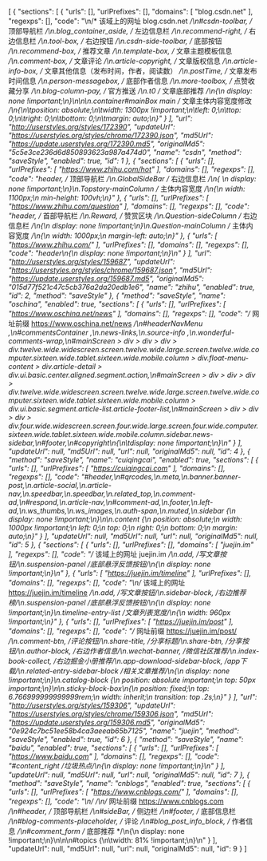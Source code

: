 [
    {
        "sections": [
            {
                "urls": [],
                "urlPrefixes": [],
                "domains": [
                    "blog.csdn.net"
                ],
                "regexps": [],
                "code": "\n/* 该域上的网址 blog.csdn.net */\n#csdn-toolbar, /* 顶部导航栏 */\n.blog_container_aside, /* 左边信息栏 */\n.recommend-right,  /* 右边信息栏 */\n.tool-box,   /* 右边按钮 */\n.csdn-side-toolbar, /* 底部按钮 */\n.recommend-box, /* 推荐文章 */\n.template-box,  /* 文章主题模板信息 */\n.comment-box,  /* 文章评论 */\n.article-copyright,  /* 文章版权信息 */\n.article-info-box, /* 文章其他信息（发布时间，作者，阅读数） */\n.postTime, /* 文章发布时间信息 */\n.person-messagebox, /* 底部作者信息 */\n.more-toolbox, /* 点赞收藏分享 */\n.blog-column-pay, /* 官方推送 */\n.t0 /* 文章底部推荐 */\n{\n    display: none !important;\n}\n\n\n.container#mainBox main /* 文章主体内容宽度修改 */\n{\n\tposition: absolute;\n\twidth: 1300px !important;\n\tleft: 0;\n\ttop: 0;\n\tright: 0;\n\tbottom: 0;\n\tmargin: auto;\n}"
            }
        ],
        "url": "http://userstyles.org/styles/172390",
        "updateUrl": "https://userstyles.org/styles/chrome/172390.json",
        "md5Url": "https://update.userstyles.org/172390.md5",
        "originalMd5": "5c5e3ce236d6d850893623a987a474d0",
        "name": "csdn",
        "method": "saveStyle",
        "enabled": true,
        "id": 1
    },
    {
        "sections": [
            {
                "urls": [],
                "urlPrefixes": [
                    "https://www.zhihu.com/hot"
                ],
                "domains": [],
                "regexps": [],
                "code": "header, /* 顶部导航栏 */\n.GlobalSideBar /* 右边信息栏 */\n{ \n    display: none !important;\n}\n.Topstory-mainColumn /* 主体内容宽度 */\n{\n    width: 1100px;\n    min-height: 100vh;\n}"
            },
            {
                "urls": [],
                "urlPrefixes": [
                    "https://www.zhihu.com/question"
                ],
                "domains": [],
                "regexps": [],
                "code": "header, /* 首部导航栏 */\n.Reward, /* 赞赏区块 */\n.Question-sideColumn /* 右边信息栏 */\n{\n    display: none !important;\n}\n.Question-mainColumn /* 主体内容宽度 */\n{\n    width: 1000px;\n    margin-left: auto;\n}"
            },
            {
                "urls": [
                    "https://www.zhihu.com/"
                ],
                "urlPrefixes": [],
                "domains": [],
                "regexps": [],
                "code": "header\n{\n    display: none !important;\n}\n"
            }
        ],
        "url": "http://userstyles.org/styles/159687",
        "updateUrl": "https://userstyles.org/styles/chrome/159687.json",
        "md5Url": "https://update.userstyles.org/159687.md5",
        "originalMd5": "015d77f521c47c5cb376a2da20edb1e6",
        "name": "zhihu",
        "enabled": true,
        "id": 2,
        "method": "saveStyle"
    },
    {
        "method": "saveStyle",
        "name": "oschina",
        "enabled": true,
        "sections": [
            {
                "urls": [],
                "urlPrefixes": [
                    "https://www.oschina.net/news"
                ],
                "domains": [],
                "regexps": [],
                "code": "/* 网址前缀 https://www.oschina.net/news */\n#headerNavMenu ,\n#commentsContainer ,\n.news-links,\n.source-info ,\n.wonderful-comments-wrap,\n#mainScreen > div > div > div > div.twelve.wide.widescreen.screen.twelve.wide.large.screen.twelve.wide.computer.sixteen.wide.tablet.sixteen.wide.mobile.column > div.float-menu-content > div.article-detail > div.ui.basic.center.aligned.segment.action,\n#mainScreen > div > div > div > div.twelve.wide.widescreen.screen.twelve.wide.large.screen.twelve.wide.computer.sixteen.wide.tablet.sixteen.wide.mobile.column > div.ui.basic.segment.article-list.article-footer-list,\n#mainScreen > div > div > div > div.four.wide.widescreen.screen.four.wide.large.screen.four.wide.computer.sixteen.wide.tablet.sixteen.wide.mobile.column.sidebar.news-sidebar,\n#footer,\n#copyright\n{\n\tdisplay: none !important;\n}\n"
            }
        ],
        "updateUrl": null,
        "md5Url": null,
        "url": null,
        "originalMd5": null,
        "id": 4
    },
    {
        "method": "saveStyle",
        "name": "cuiqingcai",
        "enabled": true,
        "sections": [
            {
                "urls": [],
                "urlPrefixes": [
                    "https://cuiqingcai.com"
                ],
                "domains": [],
                "regexps": [],
                "code": "#header,\n#qrcodes,\n.meta,\n.banner.banner-post,\n.article-social,\n.article-nav,\n.speedbar,\n.speedbar,\n.related_top,\n.comment-ad,\n#respond,\n.article-nav,\n#comment-ad,\n.footer,\n.left-ad,\n.ws_thumbs,\n.ws_images,\n.auth-span,\n.muted,\n.sidebar {\n    display: none !important;\n}\n\n.content {\n    position: absolute;\n    width: 1000px !important;\n    left: 0;\n    top: 0;\n    right: 0;\n    bottom: 0;\n    margin: auto;\n}"
            }
        ],
        "updateUrl": null,
        "md5Url": null,
        "url": null,
        "originalMd5": null,
        "id": 5
    },
    {
        "sections": [
            {
                "urls": [],
                "urlPrefixes": [],
                "domains": [
                    "juejin.im"
                ],
                "regexps": [],
                "code": "/* 该域上的网址 juejin.im */\n.add, /*写文章按钮*/\n.suspension-panel /*底部悬浮反馈按钮*/\n{\n    display: none !important;\n}\n"
            },
            {
                "urls": [
                    "https://juejin.im/timeline"
                ],
                "urlPrefixes": [],
                "domains": [],
                "regexps": [],
                "code": "\n/* 该域上的网址 https://juejin.im/timeline */\n.add, /*写文章按钮*/\n.sidebar-block, /*右边推荐榜*/\n.suspension-panel /*底部悬浮反馈按钮*/\n{\n    display: none !important;\n}\n.timeline-entry-list /*文章列表宽度*/\n{\n    width: 960px !important;\n}"
            },
            {
                "urls": [],
                "urlPrefixes": [
                    "https://juejin.im/post"
                ],
                "domains": [],
                "regexps": [],
                "code": "/* 网址前缀 https://juejin.im/post/ */\n.comment-btn, /*评论按钮*/\n.share-title, /*分享标题*/\n.share-btn, /*分享按钮*/\n.author-block,  /*右边作者信息*/\n.wechat-banner, /*微信社区推荐*/\n.index-book-collect,  /*右边掘金小册推荐*/\n.app-download-sidebar-block, /*app下载*/\n.related-entry-sidebar-block /*相关文章推荐*/\n{\n    display: none !important;\n}\n.catalog-block {\n    position: absolute important;\n    top: 50px  important;\n}\n\n.sticky-block-box\n{\n    position: fixed;\n    top: 6.766999999999999rem;\n    width: inherit;\n    transition: top .2s;\n}"
            }
        ],
        "url": "http://userstyles.org/styles/159306",
        "updateUrl": "https://userstyles.org/styles/chrome/159306.json",
        "md5Url": "https://update.userstyles.org/159306.md5",
        "originalMd5": "0e924c7bc51ee58b4ca3aeeab65b7125",
        "name": "juejin",
        "method": "saveStyle",
        "enabled": true,
        "id": 6
    },
    {
        "method": "saveStyle",
        "name": "baidu",
        "enabled": true,
        "sections": [
            {
                "urls": [],
                "urlPrefixes": [
                    "https://www.baidu.com"
                ],
                "domains": [],
                "regexps": [],
                "code": "#content_right /*垃圾热点*/\n{\n    display: none !important;\n}\n"
            }
        ],
        "updateUrl": null,
        "md5Url": null,
        "url": null,
        "originalMd5": null,
        "id": 7
    },
    {
        "method": "saveStyle",
        "name": "cnblogs",
        "enabled": true,
        "sections": [
            {
                "urls": [],
                "urlPrefixes": [
                    "https://www.cnblogs.com/"
                ],
                "domains": [],
                "regexps": [],
                "code": "\n/*  */\n/* 网址前缀 https://www.cnblogs.com */\n#header, /* 顶部导航栏 */\n#sideBar, /* 侧边栏 */\n#footer, /* 底部信息栏 */\n#blog-comments-placeholder,  /* 评论 */\n#blog_post_info_block, /* 作者信息 */\n#comment_form /* 底部推荐 */\n{\n    display: none !important;\n}\n\n\n#topics {\n\twidth: 81% !important;\n}\n"
            }
        ],
        "updateUrl": null,
        "md5Url": null,
        "url": null,
        "originalMd5": null,
        "id": 9
    }
]